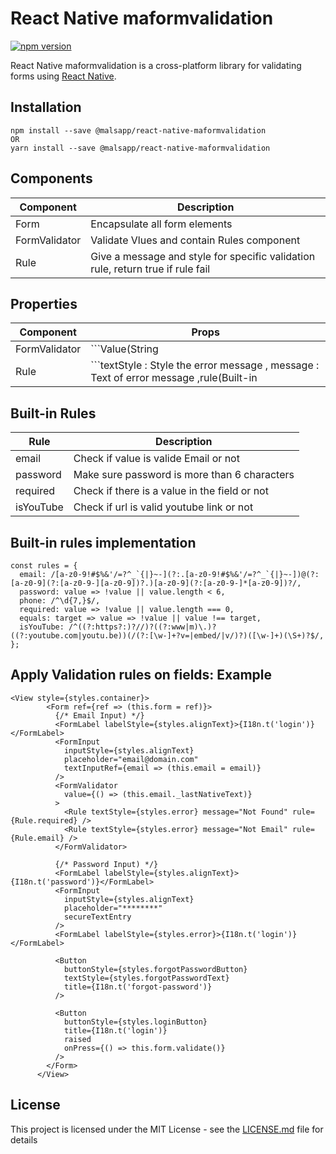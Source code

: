 # React Native maformvalidation #
[![npm version](https://badge.fury.io/js/react-native-maformvalidation.svg)](https://badge.fury.io/js/react-native-maformvalidation)

React Native maformvalidation is a cross-platform library for validating forms using [React Native](https://github.com/facebook/react-native).

<a name='Installation'></a>
## Installation ##
```
npm install --save @malsapp/react-native-maformvalidation 
OR
yarn install --save @malsapp/react-native-maformvalidation 
```

## Components
Component | Description
------------ | -------------
Form | Encapsulate all form elements 
FormValidator | Validate Vlues and contain Rules component 
Rule | Give a message and style for specific validation rule, return true if rule fail

## Properties
Component | Props
------------ | -------------
FormValidator | ```Value(String || Function ) : Get value for validation  ```
Rule | ```textStyle : Style the error message , message : Text of error message ,rule(Built-in || function || Regex) : Validation rule ```

## Built-in Rules
Rule | Description
------------ | -------------
email | Check if value is valide Email or not 
password | Make sure password is more than 6 characters
required | Check if there is a value in the field or not
isYouTube | Check if url is valid youtube link or not



<a name='Built-in rules implementation'></a>
## Built-in rules implementation ##
```
const rules = {
  email: /[a-z0-9!#$%&'/=?^_`{|}~-](?:.[a-z0-9!#$%&'/=?^_`{|}~-])@(?:[a-z0-9](?:[a-z0-9-][a-z0-9])?.)[a-z0-9](?:[a-z0-9-]*[a-z0-9])?/,
  password: value => !value || value.length < 6,
  phone: /^\d{7,}$/,
  required: value => !value || value.length === 0,
  equals: target => value => !value || value !== target,
  isYouTube: /^((?:https?:)?//)?((?:www|m)\.)?((?:youtube.com|youtu.be))(/(?:[\w-]+?v=|embed/|v/)?)([\w-]+)(\S+)?$/, 
};
```

<a name='Apply Validation rules on fields'></a>
## Apply Validation rules on fields: Example ##
```
<View style={styles.container}>
        <Form ref={ref => (this.form = ref)}>
          {/* Email Input) */}
          <FormLabel labelStyle={styles.alignText}>{I18n.t('login')}</FormLabel>
          <FormInput
            inputStyle={styles.alignText}
            placeholder="email@domain.com"
            textInputRef={email => (this.email = email)}
          />
          <FormValidator
            value={() => (this.email._lastNativeText)}
          >
            <Rule textStyle={styles.error} message="Not Found" rule={Rule.required} />
            <Rule textStyle={styles.error} message="Not Email" rule={Rule.email} />
          </FormValidator>

          {/* Password Input) */}
          <FormLabel labelStyle={styles.alignText}>{I18n.t('password')}</FormLabel>
          <FormInput
            inputStyle={styles.alignText}
            placeholder="********"
            secureTextEntry
          />
          <FormLabel labelStyle={styles.error}>{I18n.t('login')}</FormLabel>

          <Button
            buttonStyle={styles.forgotPasswordButton}
            textStyle={styles.forgotPasswordText}
            title={I18n.t('forgot-password')}
          />

          <Button
            buttonStyle={styles.loginButton}
            title={I18n.t('login')}
            raised
            onPress={() => this.form.validate()}
          />
        </Form>
      </View>
```

## License

This project is licensed under the MIT License - see the [LICENSE.md](LICENSE.md) file for details
